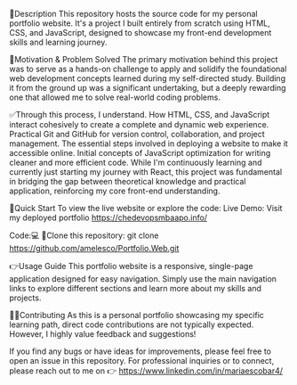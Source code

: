  📜Description 
This repository hosts the source code for my personal portfolio website.
It's a project I built entirely from scratch using HTML, CSS, and JavaScript, designed to showcase my front-end development skills and learning journey.

🦾Motivation & Problem Solved
The primary motivation behind this project was to serve as a hands-on challenge to apply and solidify the foundational web development concepts learned during my self-directed study. Building it from the ground up was a significant undertaking, but a deeply rewarding one that allowed me to solve real-world coding problems.

✅Through this process, I understand.
How HTML, CSS, and JavaScript interact cohesively to create a complete and dynamic web experience.
Practical Git and GitHub for version control, collaboration, and project management.
The essential steps involved in deploying a website to make it accessible online.
Initial concepts of JavaScript optimization for writing cleaner and more efficient code.
While I'm continuously learning and currently just starting my journey with React, this project was fundamental in bridging the gap between theoretical knowledge and practical application, reinforcing my core front-end understanding.

 🚀Quick Start
To view the live website or explore the code:
Live Demo: Visit my deployed portfolio https://chedevopsmbaapo.info/

Code:💻
🔗Clone this repository: git clone https://github.com/amelesco/Portfolio.Web.git

👉Usage Guide
This portfolio website is a responsive, single-page application designed for easy navigation. Simply use the main navigation links to explore different sections and learn more about my skills and projects.

👩‍💻Contributing
As this is a personal portfolio showcasing my specific learning path, direct code contributions are not typically expected. However, I highly value feedback and suggestions!

If you find any bugs or have ideas for improvements, please feel free to open an issue in this repository.
For professional inquiries or to connect, please reach out to me on 👉 https://www.linkedin.com/in/mariaescobar4/
